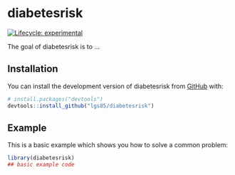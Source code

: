 
<!-- README.md is generated from README.Rmd. Please edit that file -->

# diabetesrisk

<!-- badges: start -->

[![Lifecycle:
experimental](https://img.shields.io/badge/lifecycle-experimental-orange.svg)](https://lifecycle.r-lib.org/articles/stages.html#experimental)
<!-- badges: end -->

The goal of diabetesrisk is to …

## Installation

You can install the development version of diabetesrisk from
[GitHub](https://github.com/) with:

``` r
# install.packages("devtools")
devtools::install_github("lgs85/diabetesrisk")
```

## Example

This is a basic example which shows you how to solve a common problem:

``` r
library(diabetesrisk)
## basic example code
```
